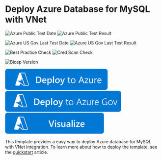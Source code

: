 # Deploy Azure Database for MySQL with VNet

![Azure Public Test Date](https://azurequickstartsservice.blob.core.windows.net/badges/quickstarts/microsoft.dbformysql/managed-mysql-with-vnet/PublicLastTestDate.svg)
![Azure Public Test Result](https://azurequickstartsservice.blob.core.windows.net/badges/quickstarts/microsoft.dbformysql/managed-mysql-with-vnet/PublicDeployment.svg)

![Azure US Gov Last Test Date](https://azurequickstartsservice.blob.core.windows.net/badges/quickstarts/microsoft.dbformysql/managed-mysql-with-vnet/FairfaxLastTestDate.svg)
![Azure US Gov Last Test Result](https://azurequickstartsservice.blob.core.windows.net/badges/quickstarts/microsoft.dbformysql/managed-mysql-with-vnet/FairfaxDeployment.svg)

![Best Practice Check](https://azurequickstartsservice.blob.core.windows.net/badges/quickstarts/microsoft.dbformysql/managed-mysql-with-vnet/BestPracticeResult.svg)
![Cred Scan Check](https://azurequickstartsservice.blob.core.windows.net/badges/quickstarts/microsoft.dbformysql/managed-mysql-with-vnet/CredScanResult.svg)

![Bicep Version](https://azurequickstartsservice.blob.core.windows.net/badges/quickstarts/microsoft.dbformysql/managed-mysql-with-vnet/BicepVersion.svg)

[![Deploy To Azure](https://raw.githubusercontent.com/Azure/azure-quickstart-templates/master/1-CONTRIBUTION-GUIDE/images/deploytoazure.svg?sanitize=true)](https://portal.azure.com/#create/Microsoft.Template/uri/https%3A%2F%2Fraw.githubusercontent.com%2FAzure%2Fazure-quickstart-templates%2Fmaster%2Fquickstarts%2Fmicrosoft.dbformysql%2Fmanaged-mysql-with-vnet%2Fazuredeploy.json)
[![Deploy To Azure US Gov](https://raw.githubusercontent.com/Azure/azure-quickstart-templates/master/1-CONTRIBUTION-GUIDE/images/deploytoazuregov.svg?sanitize=true)](https://portal.azure.us/#create/Microsoft.Template/uri/https%3A%2F%2Fraw.githubusercontent.com%2FAzure%2Fazure-quickstart-templates%2Fmaster%2Fquickstarts%2Fmicrosoft.dbformysql%2Fmanaged-mysql-with-vnet%2Fazuredeploy.json)
[![Visualize](https://raw.githubusercontent.com/Azure/azure-quickstart-templates/master/1-CONTRIBUTION-GUIDE/images/visualizebutton.svg?sanitize=true)](http://armviz.io/#/?load=https%3A%2F%2Fraw.githubusercontent.com%2FAzure%2Fazure-quickstart-templates%2Fmaster%2Fquickstarts%2Fmicrosoft.dbformysql%2Fmanaged-mysql-with-vnet%2Fazuredeploy.json)

This template provides a easy way to deploy Azure database for MySQL with VNet Integration. To learn more about how to deploy the template, see the [quickstart](https://docs.microsoft.com/azure/mysql/quickstart-create-mysql-server-database-using-arm-template) article.
